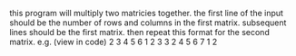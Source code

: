 this program will multiply two matricies together. 
the first line of the input should be the number of rows and columns in the first matrix.
subsequent lines should be the first matrix.
then repeat this format for the second matrix. e.g. (view in code)
2 3
4 5 6
1 2 3
3 2 
4 5 
6 7 
1 2

